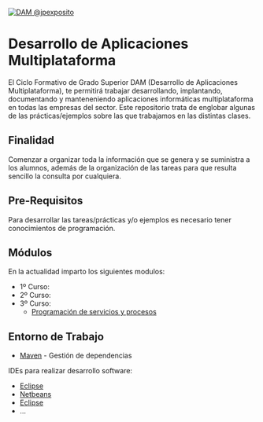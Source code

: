 <a href="http://jpexposito.com"><img src="https://github.com/jpexposito/docencia/blob/master/dam.png?raw=true" title="DAM @jpexposito" alt="DAM @jpexposito"></a>

# Desarrollo de Aplicaciones Multiplataforma

El Ciclo Formativo de Grado Superior DAM (Desarrollo de Aplicaciones Multiplataforma), te permitirá trabajar desarrollando,
implantando, documentando y manteneniendo aplicaciones informáticas multiplataforma en todas las empresas del sector. Este 
repositorio trata de englobar algunas de las prácticas/ejemplos sobre las que trabajamos en las distintas clases.

## Finalidad

Comenzar a organizar toda la información que se genera y se suministra a los alumnos, además de la organización de las 
tareas para que resulta sencillo la consulta por cualquiera.

## Pre-Requisitos

Para desarrollar las tareas/prácticas y/o ejemplos es necesario tener conocimientos de programación.


## Módulos

En la actualidad imparto los siguientes modulos:

* 1º Curso:
* 2º Curso:
* 3º Curso:
  * [Programación de servicios y procesos](#)



## Entorno de Trabajo

* [Maven](https://maven.apache.org/) - Gestión de dependencias

IDEs para realizar desarrollo software:
* [Eclipse](https://www.eclipse.org/) 
* [Netbeans](https://netbeans.org/) 
* [Eclipse](https://www.jetbrains.com/idea/)
* ...


